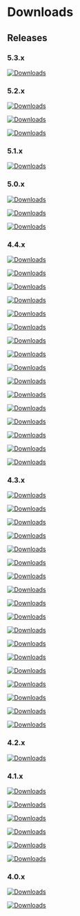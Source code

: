 # Downloads

## Releases

### 5.3.x

[![Downloads](https://img.shields.io/github/downloads/52North/SOS/v5.3.0/total)](https://github.com/52North/SOS/releases/tag/v5.3.0)

### 5.2.x

[![Downloads](https://img.shields.io/github/downloads/52North/SOS/v5.2.2/total)](https://github.com/52North/SOS/releases/tag/v5.2.2)

[![Downloads](https://img.shields.io/github/downloads/52North/SOS/v5.2.1/total)](https://github.com/52North/SOS/releases/tag/v5.2.1)

[![Downloads](https://img.shields.io/github/downloads/52North/SOS/v5.2.1/total)](https://github.com/52North/SOS/releases/tag/v5.2.1)

### 5.1.x

[![Downloads](https://img.shields.io/github/downloads/52North/SOS/v5.2.1/total)](https://github.com/52North/SOS/releases/tag/v5.2.1)

### 5.0.x

[![Downloads](https://img.shields.io/github/downloads/52North/SOS/v5.2.1/total)](https://github.com/52North/SOS/releases/tag/v5.2.1)

[![Downloads](https://img.shields.io/github/downloads/52North/SOS/v5.2.1/total)](https://github.com/52North/SOS/releases/tag/v5.2.1)

[![Downloads](https://img.shields.io/github/downloads/52North/SOS/v5.2.1/total)](https://github.com/52North/SOS/releases/tag/v5.2.1)

### 4.4.x

[![Downloads](https://img.shields.io/github/downloads/52North/SOS/v4.4.0/total)](https://github.com/52North/SOS/releases/tag/v4.4.15)

[![Downloads](https://img.shields.io/github/downloads/52North/SOS/v4.4.14/total)](https://github.com/52North/SOS/releases/tag/v4.4.14)

[![Downloads](https://img.shields.io/github/downloads/52North/SOS/v4.4.13/total)](https://github.com/52North/SOS/releases/tag/v4.4.13)

[![Downloads](https://img.shields.io/github/downloads/52North/SOS/v4.4.12/total)](https://github.com/52North/SOS/releases/tag/v4.4.12)

[![Downloads](https://img.shields.io/github/downloads/52North/SOS/v4.4.11/total)](https://github.com/52North/SOS/releases/tag/v4.4.11)

[![Downloads](https://img.shields.io/github/downloads/52North/SOS/v4.4.10/total)](https://github.com/52North/SOS/releases/tag/v4.4.10)

[![Downloads](https://img.shields.io/github/downloads/52North/SOS/v4.4.9/total)](https://github.com/52North/SOS/releases/tag/v4.4.9)

[![Downloads](https://img.shields.io/github/downloads/52North/SOS/v4.4.8/total)](https://github.com/52North/SOS/releases/tag/v4.4.8)

[![Downloads](https://img.shields.io/github/downloads/52North/SOS/v4.4.7/total)](https://github.com/52North/SOS/releases/tag/v4.4.7)

[![Downloads](https://img.shields.io/github/downloads/52North/SOS/v4.4.6/total)](https://github.com/52North/SOS/releases/tag/v4.4.6)

[![Downloads](https://img.shields.io/github/downloads/52North/SOS/v4.4.5/total)](https://github.com/52North/SOS/releases/tag/v4.4.5)

[![Downloads](https://img.shields.io/github/downloads/52North/SOS/v4.4.4/total)](https://github.com/52North/SOS/releases/tag/v4.4.4)

[![Downloads](https://img.shields.io/github/downloads/52North/SOS/v4.4.3/total)](https://github.com/52North/SOS/releases/tag/v4.4.3)

[![Downloads](https://img.shields.io/github/downloads/52North/SOS/v4.4.2/total)](https://github.com/52North/SOS/releases/tag/v4.4.2)

[![Downloads](https://img.shields.io/github/downloads/52North/SOS/v4.4.1/total)](https://github.com/52North/SOS/releases/tag/v4.4.1)

[![Downloads](https://img.shields.io/github/downloads/52North/SOS/v4.4.0/total)](https://github.com/52North/SOS/releases/tag/v4.4.0)

### 4.3.x

[![Downloads](https://img.shields.io/github/downloads/52North/SOS/v4.3.16/total)](https://github.com/52North/SOS/releases/tag/v4.3.16)

[![Downloads](https://img.shields.io/github/downloads/52North/SOS/v4.3.15/total)](https://github.com/52North/SOS/releases/tag/v4.3.15)

[![Downloads](https://img.shields.io/github/downloads/52North/SOS/v4.3.14/total)](https://github.com/52North/SOS/releases/tag/v4.3.14)

[![Downloads](https://img.shields.io/github/downloads/52North/SOS/v4.3.13/total)](https://github.com/52North/SOS/releases/tag/v4.3.13)

[![Downloads](https://img.shields.io/github/downloads/52North/SOS/v4.3.12/total)](https://github.com/52North/SOS/releases/tag/v4.3.12)

[![Downloads](https://img.shields.io/github/downloads/52North/SOS/v4.3.11/total)](https://github.com/52North/SOS/releases/tag/v4.3.11)

[![Downloads](https://img.shields.io/github/downloads/52North/SOS/v4.3.10/total)](https://github.com/52North/SOS/releases/tag/v4.3.10)

[![Downloads](https://img.shields.io/github/downloads/52North/SOS/v4.3.9/total)](https://github.com/52North/SOS/releases/tag/v4.3.9)

[![Downloads](https://img.shields.io/github/downloads/52North/SOS/4.3.8/total)](https://github.com/52North/SOS/releases/tag/4.3.8)

[![Downloads](https://img.shields.io/github/downloads/52North/SOS/4.3.7/total)](https://github.com/52North/SOS/releases/tag/4.3.7)

[![Downloads](https://img.shields.io/github/downloads/52North/SOS/4.3.6.1/total)](https://github.com/52North/SOS/releases/tag/4.3.6.1)

[![Downloads](https://img.shields.io/github/downloads/52North/SOS/4.3.6/total)](https://github.com/52North/SOS/releases/tag/4.3.6)

[![Downloads](https://img.shields.io/github/downloads/52North/SOS/4.3.5/total)](https://github.com/52North/SOS/releases/tag/4.3.5)

[![Downloads](https://img.shields.io/github/downloads/52North/SOS/4.3.4/total)](https://github.com/52North/SOS/releases/tag/4.3.4)

[![Downloads](https://img.shields.io/github/downloads/52North/SOS/4.3.3/total)](https://github.com/52North/SOS/releases/tag/4.3.3)

[![Downloads](https://img.shields.io/github/downloads/52North/SOS/4.3.2/total)](https://github.com/52North/SOS/releases/tag/4.3.2)

[![Downloads](https://img.shields.io/github/downloads/52North/SOS/4.3.1/total)](https://github.com/52North/SOS/releases/tag/4.3.1)

[![Downloads](https://img.shields.io/github/downloads/52North/SOS/4.3.0/total)](https://github.com/52North/SOS/releases/tag/4.3.0)

### 4.2.x

[![Downloads](https://img.shields.io/github/downloads/52North/SOS/4.2.0/total)](https://github.com/52North/SOS/releases/tag/4.2.0)

### 4.1.x

[![Downloads](https://img.shields.io/github/downloads/52North/SOS/4.1.5/total)](https://github.com/52North/SOS/releases/tag/4.1.5)

[![Downloads](https://img.shields.io/github/downloads/52North/SOS/4.1.4/total)](https://github.com/52North/SOS/releases/tag/4.1.4)

[![Downloads](https://img.shields.io/github/downloads/52North/SOS/4.1.3/total)](https://github.com/52North/SOS/releases/tag/4.1.3)

[![Downloads](https://img.shields.io/github/downloads/52North/SOS/4.1.2/total)](https://github.com/52North/SOS/releases/tag/4.1.2)

[![Downloads](https://img.shields.io/github/downloads/52North/SOS/4.1.1/total)](https://github.com/52North/SOS/releases/tag/4.1.1)

[![Downloads](https://img.shields.io/github/downloads/52North/SOS/4.1.0/total)](https://github.com/52North/SOS/releases/tag/4.1.0)

### 4.0.x

[![Downloads](https://img.shields.io/github/downloads/52North/SOS/4.0.1/total)](https://github.com/52North/SOS/releases/tag/4.0.1)

[![Downloads](https://img.shields.io/github/downloads/52North/SOS/4.0.0/total)](https://github.com/52North/SOS/releases/tag/4.0.0)
